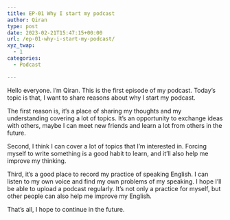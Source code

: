 ```yaml
---
title: EP-01 Why I start my podcast
author: Qiran
type: post
date: 2023-02-21T15:47:15+00:00
url: /ep-01-why-i-start-my-podcast/
xyz_twap:
  - 1
categories:
  - Podcast

---
```

Hello everyone. I&#8217;m Qiran. This is the first episode of my podcast. Today&#8217;s topic is that, I want to share reasons about why I start my podcast.

The first reason is, it&#8217;s a place of sharing my thoughts and my understanding covering a lot of topics. It&#8217;s an opportunity to exchange ideas with others, maybe I can meet new friends and learn a lot from others in the future.

Second, I think I can cover a lot of topics that I&#8217;m interested in. Forcing myself to write something is a good habit to learn, and it&#8217;ll also help me improve my thinking.

Third, it&#8217;s a good place to record my practice of speaking English. I can listen to my own voice and find my own problems of my speaking. I hope I&#8217;ll be able to upload a podcast regularly. It&#8217;s not only a practice for myself, but other people can also help me improve my English.

That&#8217;s all, I hope to continue in the future.